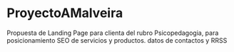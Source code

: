 # ProyectoAMalveira
Propuesta de Landing Page para clienta del rubro Psicopedagogia, para posicionamiento SEO de servicios y productos. datos de contactos y RRSS
